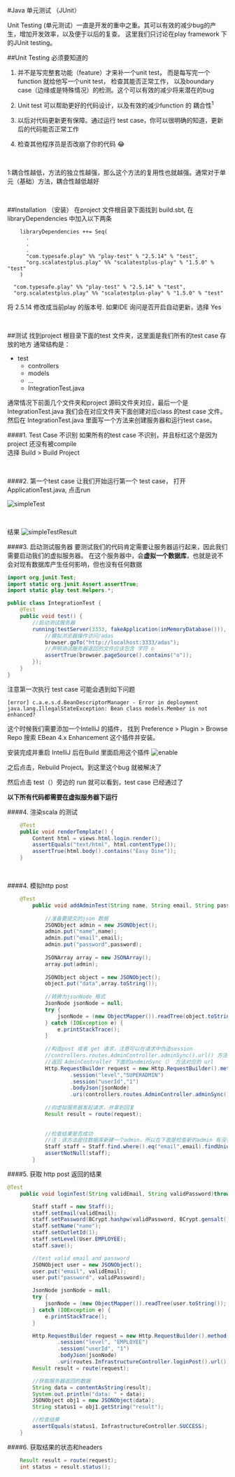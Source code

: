 #Java 单元测试 （JUnit）

Unit Testing (单元测试）一直是开发的重中之重。其可以有效的减少bug的产生，增加开发效率，以及便于以后的复查。
这里我们只讨论在play framework 下的JUnit testing。
<br>

##Unit Testing 必须要知道的
1. 并不是写完整套功能（feature）才来补一个unit test， 而是每写完一个function 就给他写一个unit test， 检查其能否正常工作，
以及boundary case（边缘或是特殊情况）的检测。这个可以有效的减少将来潜在的bug

2. Unit test 可以帮助更好的代码设计，以及有效的减少function 的 耦合性<sup>1</sup>

3. 以后对代码更新更有保障。通过运行 test case，你可以很明确的知道，更新后的代码能否正常工作

4. 检查其他程序员是否改崩了你的代码 😂

<br>

1:耦合性越低，方法的独立性越强，那么这个方法的复用性也就越强。通常对于单元（基础）方法，耦合性越低越好

<br>

##Installation （安装）
在project 文件根目录下面找到 build.sbt, 在 libraryDependencies 中加入以下两条


```sbtshell
    libraryDependencies ++= Seq(
      .
      .
      .
      "com.typesafe.play" %% "play-test" % "2.5.14" % "test",
      "org.scalatestplus.play" %% "scalatestplus-play" % "1.5.0" % "test"
    )
```

      "com.typesafe.play" %% "play-test" % "2.5.14" % "test",
      "org.scalatestplus.play" %% "scalatestplus-play" % "1.5.0" % "test"
      
将 2.5.14 修改成当前play 的版本号. 如果IDE 询问是否开启自动更新，选择 Yes

<br>

##测试
找到project 根目录下面的test 文件夹，这里面是我们所有的test case 存放的地方
通常结构是：

+ test
    - controllers
    - models
    - ...
    - IntegrationTest.java
    
通常情况下前面几个文件夹和project 源码文件夹对应，最后一个是 IntegrationTest.java
我们会在对应文件夹下面创建对应class 的test case 文件。然后在 IntegrationTest.java 里面写一个方法来创建服务器和运行test case。

####1. Test Case 不识别
如果所有的test case 不识别，并且标红这个是因为project 还没有被compile <br>
选择 Build > Build Project

<br>

####2. 第一个test case
让我们开始运行第一个 test case， 打开 ApplicationTest.java, 点击run

![simpleTest](simpleTest.png)

<br>

结果
![simpleTestResult](simpleTestResult.png)


####3. 启动测试服务器
要测试我们的代码肯定需要让服务器运行起来，因此我们需要启动我们的虚拟服务器。 在这个服务器中，会**虚拟一个数据库**，也就是说不会对现有数据库产生任何影响，但也没有任何数据

```java
import org.junit.Test;
import static org.junit.Assert.assertTrue;
import static play.test.Helpers.*;

public class IntegrationTest {
    @Test
    public void test() {
        //启动测试服务器
        running(testServer(3333, fakeApplication(inMemoryDatabase())), HTMLUNIT, browser -> {
            //模拟浏览器操作访问/adas
            browser.goTo("http://localhost:3333/adas");
            //声明测试服务器返回的文件应该包含 字符 o
            assertTrue(browser.pageSource().contains("o"));
        });
    }
}
```

注意第一次执行 test case 可能会遇到如下问题

    [error] c.a.e.s.d.BeanDescriptorManager - Error in deployment
    java.lang.IllegalStateException: Bean class models.Member is not enhanced?

这个时候我们需要添加一个IntelliJ 的插件， 找到 Preference > Plugin > Browse Repo 
搜索 EBean 4.x Enhancement 这个插件并安装。

安装完成并重启 IntelliJ 后在Build 里面启用这个插件 
![enable](enable.png)

之后点击，Rebuild Project。到这里这个bug 就被解决了

然后点击 test（）旁边的 run 就可以看到，test case 已经通过了



**以下所有代码都需要在虚拟服务器下运行**

####4. 渲染scala 的测试
```java
    @Test
    public void renderTemplate() {
        Content html = views.html.login.render();
        assertEquals("text/html", html.contentType());
        assertTrue(html.body().contains("Easy Dine"));
    }
```

<br>

####4. 模拟http post
```java
    @Test
        public void addAdminTest(String name, String email, String password) throws JSONException {
            
            //准备要提交的json 数据
            JSONObject admin = new JSONObject();
            admin.put("name",name);
            admin.put("email",email);
            admin.put("password",password);
    
            JSONArray array = new JSONArray();
            array.put(admin);
    
            JSONObject object = new JSONObject();
            object.put("data",array.toString());
    
            //转换为jsonNode 格式
            JsonNode jsonNode = null;
            try {
                jsonNode = (new ObjectMapper()).readTree(object.toString());
            } catch (IOException e) {
                e.printStackTrace();
            }
    
            //构造post 或者 get 请求，注意可以在请求中伪造session
            //controllers.routes.AdminController.adminSync().url() 方法会
            //返回 AdminController 下面的andminSync（） 方法对应的 url
            Http.RequestBuilder request = new Http.RequestBuilder().method("POST")
                    .session("level","SUPERADMIN")
                    .session("userId","1")
                    .bodyJson(jsonNode)
                    .uri(controllers.routes.AdminController.adminSync().url());
            
            //向虚拟服务器发起请求，并拿到回复
            Result result = route(request);
    
    
            //检查结果是否成功
            //注：该方法是往数据库新建一个admin，所以在下面是检查新的admin 有没有被加入数据库
            Staff staff = Staff.find.where().eq("email",email).findUnique();
            assertNotNull(staff);
        }
```

####5. 获取 http post 返回的结果

```java
@Test
    public void loginTest(String validEmail, String validPassword)throws JSONException{

        Staff staff = new Staff();
        staff.setEmail(validEmail);
        staff.setPassword(BCrypt.hashpw(validPassword, BCrypt.gensalt()));
        staff.setName("name");
        staff.setOutletId(1);
        staff.setLevel(User.EMPLOYEE);
        staff.save();

        //test valid email and password
        JSONObject user = new JSONObject();
        user.put("email", validEmail);
        user.put("password", validPassword);

        JsonNode jsonNode = null;
        try {
            jsonNode = (new ObjectMapper()).readTree(user.toString());
        } catch (IOException e) {
            e.printStackTrace();
        }

        Http.RequestBuilder request = new Http.RequestBuilder().method("POST")
                .session("level", "EMPLOYEE")
                .session("userId", "1")
                .bodyJson(jsonNode)
                .uri(routes.InfrastructureController.loginPost().url());
        Result result = route(request);

        //获取服务器返回的数据
        String data = contentAsString(result);
        System.out.println("data: " + data);
        JSONObject obj1 = new JSONObject(data);
        String status1 = obj1.getString("result");

        //检查结果
        assertEquals(status1, InfrastructureController.SUCCESS);
    }
```

####6. 获取结果的状态和headers
```java
    Result result = route(request);
    int status = result.status();
```
 
 